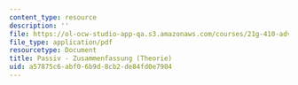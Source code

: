```yaml
---
content_type: resource
description: ''
file: https://ol-ocw-studio-app-qa.s3.amazonaws.com/courses/21g-410-advanced-german-professional-communication-spring-2017/a57875c6abf06b9d8cb2de84fd0e7904_21G_410s17_W06_M15.pdf
file_type: application/pdf
resourcetype: Document
title: Passiv - Zusammenfassung (Theorie)
uid: a57875c6-abf0-6b9d-8cb2-de84fd0e7904
---
```

